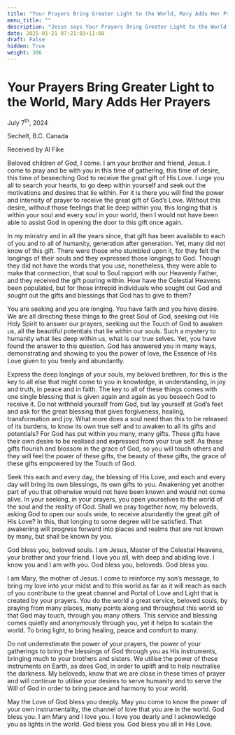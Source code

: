 ```yaml
---
title: "Your Prayers Bring Greater Light to the World, Mary Adds Her Prayers"
menu_title: ""
description: "Jesus says Your Prayers Bring Greater Light to the World and Mary Adds Her Prayers"
date: 2025-01-21 07:21:03+11:00
draft: False
hidden: True
weight: 386
---
```

# Your Prayers Bring Greater Light to the World, Mary Adds Her Prayers

July 7<sup>th</sup>, 2024

Sechelt, B.C. Canada

Received by Al Fike 

Beloved children of God, I come. I am your brother and friend, Jesus. I come to pray and be with you in this time of gathering, this time of desire, this time of beseeching God to receive the great gift of His Love. I urge you all to search your hearts, to go deep within yourself and seek out the motivations and desires that lie within. For it is there you will find the power and intensity of prayer to receive the great gift of God’s Love. Without this desire, without those feelings that lie deep within you, this longing that is within your soul and every soul in your world, then I would not have been able to assist God in opening the door to this gift once again. 

In my ministry and in all the years since, that gift has been available to each of you and to all of humanity, generation after generation. Yet, many did not know of this gift. There were those who stumbled upon it, for they felt the longings of their souls and they expressed those longings to God. Though they did not have the words that you use, nonetheless, they were able to make that connection, that soul to Soul rapport with our Heavenly Father, and they received the gift pouring within. How have the Celestial Heavens been populated, but for those intrepid individuals who sought out God and sought out the gifts and blessings that God has to give to them? 

You are seeking and you are longing. You have faith and you have desire. We are all directing these things to the great Soul of God, seeking out His Holy Spirit to answer our prayers, seeking out the Touch of God to awaken us, all the beautiful potentials that lie within our souls. Such a mystery to humanity what lies deep within us, what is our true selves. Yet, you have found the answer to this question. God has answered you in many ways, demonstrating and showing to you the power of love, the Essence of His Love given to you freely and abundantly. 

Express the deep longings of your souls, my beloved brethren, for this is the key to all else that might come to you in knowledge, in understanding, in joy and truth, in peace and in faith. The key to all of these things comes with one single blessing that is given again and again as you beseech God to receive it. Do not withhold yourself from God, but lay yourself at God’s feet and ask for the great blessing that gives forgiveness, healing, transformation and joy. What more does a soul need than this to be released of its burdens, to know its own true self and to awaken to all its gifts and potentials? For God has put within you many, many gifts. These gifts have their own desire to be realised and expressed from your true self. As these gifts flourish and blossom in the grace of God, so you will touch others and they will feel the power of these gifts, the beauty of these gifts, the grace of these gifts empowered by the Touch of God. 

Seek this each and every day, the blessing of His Love, and each and every day will bring its own blessings, its own gifts to you. Awakening yet another part of you that otherwise would not have been known and would not come alive. In your seeking, in your prayers, you open yourselves to the world of the soul and the reality of God. Shall we pray together now, my beloveds, asking God to open our souls wide, to receive abundantly the great gift of His Love? In this, that longing to some degree will be satisfied. That awakening will progress forward into places and realms that are not known by many, but shall be known by you. 

God bless you, beloved souls. I am Jesus, Master of the Celestial Heavens, your brother and your friend. I love you all, with deep and abiding love. I know you and I am with you. God bless you, beloveds. God bless you. 

I am Mary, the mother of Jesus. I come to reinforce my son’s message, to bring my love into your midst and to this world as far as it will reach as each of you contribute to the great channel and Portal of Love and Light that is created by your prayers. You do the world a great service, beloved souls, by praying from many places, many points along and throughout this world so that God may touch, through you many others. This service and blessing comes quietly and anonymously through you, yet it helps to sustain the world. To bring light, to bring healing, peace and comfort to many. 

Do not underestimate the power of your prayers, the power of your gatherings to bring the blessings of God through you as His instruments, bringing much to your brothers and sisters. We utilise the power of these instruments on Earth, as does God, in order to uplift and to help neutralise the darkness. My beloveds, know that we are close in these times of prayer and will continue to utilise your desires to serve humanity and to serve the Will of God in order to bring peace and harmony to your world.

May the Love of God bless you deeply. May you come to know the power of your own instrumentality, the channel of love that you are in the world. God bless you. I am Mary and I love you. I love you dearly and I acknowledge you as lights in the world. God bless you. God bless you all in His Love. 